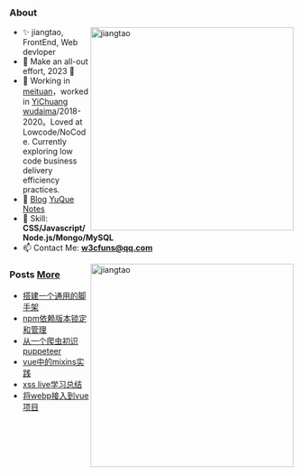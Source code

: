 <!--
 * @Author: jiangtao
 * @LastEditors: jiangtao
 * @Date: 2021-02-25 21:40:32
 * @LastEditTime: 2021-02-25 23:15:16
 * @Description: Resume
-->
### About
<img width="360" align="right" src="https://github-readme-stats.jiangtao321.vercel.app/api?username=jiangtao&show_icons=true&icon_color=0366d6&text_color=24292e&bg_color=ffffff&hide_title=true" alt="jiangtao" />
<div align="left" class="d-flex">
<!--<img align="right" width="350" src="https://raw.githubusercontent.com/jiangtao/blog/master/assets/wechat/wechat.jpeg" / >-->

- ✨ jiangtao, FrontEnd, Web devloper
- 🌱 Make an all-out effort, 2023 🚀
- 👯 Working in [meituan](https://github.com/meituan)，worked in [YiChuang wudaima](https://www.wudaima.com)/2018-2020。Loved at Lowcode/NoCode. Currently exploring low code business delivery efficiency practices.
- 📝 [Blog](https://github.com/jiangtao/blog) [YuQue Notes](https://www.yuque.com/imjt)
- 💬 Skill: **CSS/Javascript/Node.js/Mongo/MySQL**
- 📫 Contact Me: **w3cfuns@qq.com**

<img  width="360" align="right" src="https://github-readme-stats.jiangtao321.vercel.app/api/top-langs/?username=jiangtao&layout=compact&hide=html" alt="jiangtao" />

### Posts [More](https://www.imjiangtao.com)

<!-- BLOG-POST-LIST:START -->
- [搭建一个通用的脚手架](https://imjiangtao.com/2018/01/29/project-next-cli/)
- [npm依赖版本锁定和管理](https://imjiangtao.com/2017/12/01/version-lock/)
- [从一个爬虫初识puppeteer](https://imjiangtao.com/2017/11/08/puppeteer-start/)
- [vue中的mixins实践](https://imjiangtao.com/2017/09/13/vue-mixin-apply/)
- [xss live学习总结](https://imjiangtao.com/2017/09/13/xss-live/)
- [将webp接入到vue项目](https://imjiangtao.com/2017/09/13/vue-webp/)
<!-- BLOG-POST-LIST:END -->
